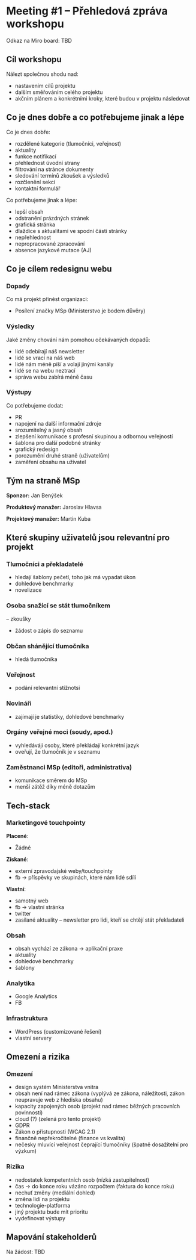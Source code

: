 # Meeting #1 – Přehledová zpráva workshopu

Odkaz na Miro board: TBD

## Cíl workshopu
Nálezt společnou shodu nad:
- nastavením cílů projektu
- dalším směřováním celého projektu
- akčním plánem a konkrétními kroky, které budou v projektu následovat

## Co je dnes dobře a co potřebujeme jinak a lépe
Co je dnes dobře:
- rozdělené kategorie (tlumočníci, veřejnost)
- aktuality
- funkce notifikací
- přehlednost úvodní strany
- filtrování na stránce dokumenty
- sledování termínů zkoušek a výsledků
- rozčlenění sekcí
- kontaktní formulář

Co potřebujeme jinak a lépe:
- lepší obsah
- odstranění prázdných stránek
- grafická stránka 
- dlaždice s aktualitami ve spodní části stránky
- nepřehlednost
- nepropracované zpracování
- absence jazykové mutace (AJ)

## Co je cílem redesignu webu 
### Dopady
Co má projekt přinést organizaci:
- Posílení značky MSp (Ministerstvo je bodem důvěry)

### Výsledky
Jaké změny chování nám pomohou očekávaných dopadů:
- lidé odebírají náš newsletter
- lidé se vrací na náš web
- lidé nám méně píší a volají jinými kanály
- lidé se na webu neztrací
- správa webu zabírá méně času

### Výstupy
Co potřebujeme dodat:
- PR
- napojení na další informační zdroje
- srozumitelný a jasný obsah
- zlepšení komunikace s profesní skupinou a odbornou veřejností
- šablona pro další podobné stránky
- grafický redesign
- porozumění druhé straně (uživatelům)
- zaměření obsahu na uživatel

## Tým na straně MSp
__Sponzor:__ Jan Benýšek

__Produktový manažer:__ Jaroslav Hlavsa

__Projektový manažer:__ Martin Kuba

## Které skupiny uživatelů jsou relevantní pro projekt
### Tlumočníci a překladatelé
- hledají šablony pečetí, toho jak má vypadat úkon
- dohledové benchmarky
- novelizace

### Osoba snažící se stát tlumočníkem
– zkoušky
- žádost o zápis do seznamu

### Občan shánějící tlumočníka
- hledá tlumočníka

### Veřejnost
- podání relevantní stížnotsi

### Novináři
- zajímají je statistiky, dohledové benchmarky

### Orgány veřejné moci (soudy, apod.)
- vyhledávájí osoby, které překládají konkrétní jazyk
- oveřují, že tlumočník je v seznamu

### Zaměstnanci MSp (editoři, administrativa)
- komunikace směrem do MSp
- menší zátěž díky méně dotazům

## Tech-stack
### Marketingové touchpointy
__Placené__: 
- Žádné

__Získané__:
- externí zpravodajské weby/touchpointy
- fb -> příspěvky ve skupinách, které nám lidé sdílí

__Vlastní__:
- samotný web
- fb -> vlastní stránka
- twitter 
- zasílané aktuality – newsletter pro lidi, kteří se chtějí stát překladateli

### Obsah
- obsah vychází ze zákona -> aplikační praxe
- aktuality
- dohledové benchmarky
- šablony

### Analytika
- Google Analytics
- FB

### Infrastruktura
- WordPress (customizované řešení)
- vlastní servery

## Omezení a rizika
### Omezení
- design systém Ministerstva vnitra
- obsah není nad rámec zákona (vyplývá ze zákona, náležitosti, zákon neupravuje web z hlediska obsahu)
- kapacity zapojených osob (projekt nad rámec běžných pracovních povinností)
- cloud (?) (zelená pro tento projekt)
- GDPR
- Zákon o přístupnosti (WCAG 2.1)
- finančně nepřekročitelné (finance vs kvalita)
- nečesky mluvící veřejnost čeprající tlumočníky (špatně dosažitelní pro výzkum)

### Rizika
- nedostatek kompetentních osob (nízká zastupitelnost)
- čas -> do konce roku vázáno rozpočtem (faktura do konce roku)
- nechuť změny (mediální dohled)
- změna lidí na projektu
- technologie-platforma 
- jiný projektu bude mít prioritu
- vydefinovat výstupy

## Mapování stakeholderů
Na žádost: TBD